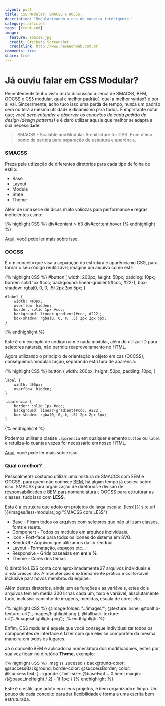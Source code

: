 ```yaml
---
layout: post
title: CSS Modular, SMACSS e OOCSS.
description: "Modularizando o css de maneira inteligente."
category: articles
tags: [front-end]
image:
  feature: smacss.jpg
  credit: Brackets Screenshot.
  creditlink: http://www.newaeonweb.com.br
comments: true 
share: true 
---
```


# Já ouviu falar em CSS Modular?

Recentemente tenho visto muita discussão a cerca de SMACSS, BEM, OOCSS e CSS modular, qual o melhor padrão?, qual a melhor syntax? e por ai vai.
Sinceramente, acho tudo isso uma perda de tempo, nunca um padrão será ou terá a mesma utilidade e dinamismo para todos. É importante notar que; _você deve entender e absorver os conceitos de cada padrão de design (design patterns)_ e é claro utilizar aquele que melhor se adapta a sua necessidade.

> SMACSS - Scalable and Modular Architecture for CSS. É um ótimo ponto de partida para separação de estrutura e aparência.

### SMACSS

Preza pela utilização de diferentes diretórios para cada tipo de folha de estilo:


- Base
- Layout
- Module
- State
- Theme

Além de uma serie de dicas muito valiozas para performance e regras ineficientes como:

{% highlight CSS %}
    div#content > h3
    div#content:hover
{% endhighlight %}   

[Aqui](https://smacss.com/book/selectors), você pode ler mais sobre isso.

### OOCSS

É um conceito que visa a separação da estrutura e aparência no CSS, para tornar o seu código reutilizável, imagine um arquivo como este:

{% highlight CSS %}
    #button {
        width: 200px;
        height: 50px;
        padding: 10px;
        border: solid 1px #ccc;
        background: linear-gradient(#ccc, #222);
        box-shadow: rgba(0, 0, 0, .5) 2px 2px 5px;
    }

    #label {
        width: 400px;
        overflow: hidden;
        border: solid 1px #ccc;
        background: linear-gradient(#ccc, #222);
        box-shadow: rgba(0, 0, 0, .5) 2px 2px 5px;
    }
{% endhighlight %} 

Este é um exemplo de código ruim e nada modular, além de utilizar ID para seletores naturais, não permite reaproveitamento no HTML.

Agora utilizando o principio de orientação a objeto em css (OOCSS), conseguimos modularização, separando estrutura de aparência:

{% highlight CSS %}
    button {
        width: 200px;
        height: 50px;
        padding: 10px;
    }

    label {
        width: 400px;
        overflow: hidden;
    }
    
    .aparencia {
        border: solid 1px #ccc;
        background: linear-gradient(#ccc, #222);
        box-shadow: rgba(0, 0, 0, .5) 2px 2px 5px;
    }
{% endhighlight %} 

Podemos utilizar a classe `.aparencia` em qualquer elemento `button` ou `label` e retuliza-lo quantas vezes for necessário em nosso HTML.

[Aqui](https://github.com/stubbornella/oocss), você pode ler mais sobre isso.

### Qual o melhor?

Pessoalmente costumo utilizar uma mistura de SMACCS com BEM e OOCSS, para quem não conhece [BEM](http://newaeonweb.com.br/articles/conceito-bem-com-css-e-less/), há algum tempo já escrevi sobre isso.
SMACSS para organização de diretórios e divisão de responsabilidades e BEM para nomenclatura e OOCSS para estruturar as classes, tudo isso com **LESS**.

Esta é a estrutura que adoto em projetos de larga escala:
![less]({{ site.url }}/images/less-modular.jpg "SMACSS com LESS")

- Base - Ficam todos os arquivos com seletores que não utilizam classes, fonts e resets.
- Component - Todos os modulos em arquivos individuais.
- Icon - Font-face para todos os icones do sistema em SVG.
- KendoUI - Arquivos que utilizamos da lib kendoui
- Layout - Formatação, espaços etc...
- Responsive - Grids baseadas em **em** e **%**
- Theme - Cores dos temas

O diretório LESS conta com aproximadamente 27 arquivos individuais e ainda crescendo.
A manutenção é extremamente prática e confortável inclusive para novos membros da equipe.

Além destes diretórios, ainda tem as funções e as variáveis, estes dois arquivos tem em media 300 linhas cada um, tudo é variável, absolutamente tudo, inclusive caminho de imagens, medidas, escala de cores etc...

{% highlight CSS %}
    @image-folder: "../images/";
    @texture: none;
    @tooltip-texture: url('../images/highlight.png');
    @fallback-texture: url('../images/highlight.png');
{% endhighlight %} 

Enfim, CSS modular é aquele que você consegue individualizar todos os componentes de interface e fazer com que eles se comportem da mesma maneira em todos os lugares.

Já o conceito BEM é aplicado na nomeclatura dos modificadores, estes por sua vez ficam no diretório **Theme**, exemplo:

{% highlight CSS %}
    .msg {}
        .sucesso {
            background-color: @successBackground;
            border-color: @successBorder;
            color: @successText;
        }
        .-grande {
            font-size: @baseFont + 0.5em;
            margin: ((@baseLineHeight / 2) - 1) 1px;
        }
{% endhighlight %} 

Este é o estilo que adoto em meus projetos, é bem organizado e limpo. Um pouco de cada conceito para dar flexibilidade e forma a uma escrita bem estruturada.